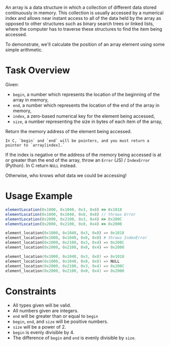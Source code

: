 An array is a data structure in which a collection of different data stored continuously in memory. This collection is usually accessed by a numerical index and allows near instant access to all of the data held by the array as opposed to other structures such as binary search trees or linked lists, where the computer has to traverse these structures to find the item being accessed.

To demonstrate, we'll calculate the position of an array element using some simple arithmetic.

# Task Overview
Given:
* `begin`, a number which represents the location of the beginning of the array in memory,
* `end`, a number which represents the location of the end of the array in memory,
* `index`, a zero-based numerical key for the element being accessed,
* `size`, a number representing the size in bytes of each item of the array, 


Return the memory address of the element being accessed.

```if:c
In C, `begin` and `end` will be pointers, and you must return a pointer to `array[index].`
```

If the index is negative or the address of the memory being accessed is at or greater than the end of the array, throw an `Error` (JS) / `IndexError` (Python). In C return `NULL` instead.

Otherwise, who knows *what* data we could be accessing!

# Usage Example
```javascript
elementLocation(0x1000, 0x1040, 0x3, 0x8) => 0x1018
elementLocation(0x1000, 0x1040, 0x8, 0x8) // throws Error
elementLocation(0x2000, 0x2100, 0x3, 0x4) => 0x200C
elementLocation(0x2000, 0x2100, 0x0, 0x4) => 0x2000
```

```python
element_location(0x1000, 0x1040, 0x3, 0x8) => 0x1018
element_location(0x1000, 0x1040, 0x8, 0x8) # throws IndexError
element_location(0x2000, 0x2100, 0x3, 0x4) => 0x200C
element_location(0x2000, 0x2100, 0x0, 0x4) => 0x2000
```

```c
element_location(0x1000, 0x1040, 0x3, 0x8) => 0x1018
element_location(0x1000, 0x1040, 0x8, 0x8) => NULL
element_location(0x2000, 0x2100, 0x3, 0x4) => 0x200C
element_location(0x2000, 0x2100, 0x0, 0x4) => 0x2000
```

# Constraints
* All types given will be valid.
* All numbers given are integers.
* `end` will be greater than or equal to `begin`
* `begin`, `end`, and `size` will be positive numbers.
* `size` will be a power of 2.
* `begin` is evenly divisible by 4.
* The difference of `begin` and `end` is evenly divisible by `size`.